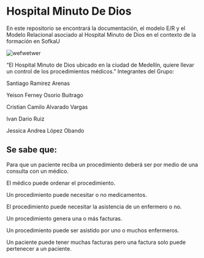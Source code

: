 # Hospital Minuto De Dios
En este repositorio se encontrará la documentación, el modelo E/R y el Modelo Relacional asociado al Hospital Minuto de Dios en el contexto de la formación en SofkaU


![wefwetwer](https://user-images.githubusercontent.com/120420364/217708972-983ac1f0-91f3-4862-bc8c-3c0cbacae819.JPG)

“El Hospital Minuto de Dios ubicado en la ciudad de Medellín, quiere llevar un control de los procedimientos médicos.”
Integrantes del Grupo:

Santiago Ramirez Arenas

Yeison Ferney Osorio Buitrago

Cristian Camilo Alvarado Vargas

Ivan Dario Ruiz

Jessica Andrea López Obando

## Se sabe que:

Para que un paciente reciba un procedimiento deberá ser por medio de una consulta con un médico. 

El médico puede ordenar el procedimiento.

Un procedimiento puede necesitar o no medicamentos.

El procedimiento puede necesitar la asistencia de un enfermero o no.

Un procedimiento genera una o más facturas.

Un procedimiento puede ser asistido por uno o muchos enfermeros.

Un paciente puede tener muchas facturas pero una factura solo puede pertenecer a un paciente.

